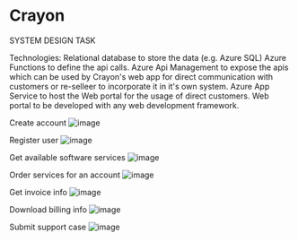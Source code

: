 # Crayon

SYSTEM DESIGN TASK

Technologies:
Relational database to store the data (e.g. Azure SQL)
Azure Functions to define the api calls.
Azure Api Management to expose the apis which can be used by Crayon's web app for direct communication with customers or re-selleer to incorporate it in it's own system.
Azure App Service to host the Web portal for the usage of direct customers. Web portal to be developed with any web development framework. 

Create account
![image](https://github.com/user-attachments/assets/563ca670-febd-4095-8a81-a14ac781b5f8)

Register user
![image](https://github.com/user-attachments/assets/21513871-da18-4222-8e45-d88de809e9cd)

Get available software services
![image](https://github.com/user-attachments/assets/91475751-925e-4926-9841-9255f4a5fd04)

Order services for an account
![image](https://github.com/user-attachments/assets/c62176d5-bcd2-499b-b972-48af47e969de)

Get invoice info
![image](https://github.com/user-attachments/assets/f7abce0c-42c5-4da1-91f9-e01801100dd3)

Download billing info
![image](https://github.com/user-attachments/assets/b8308484-bae4-47a4-a356-4aa9d4c02b0b)

Submit support case
![image](https://github.com/user-attachments/assets/063999d6-2387-44ac-86b5-c9bfd9fee22a)
